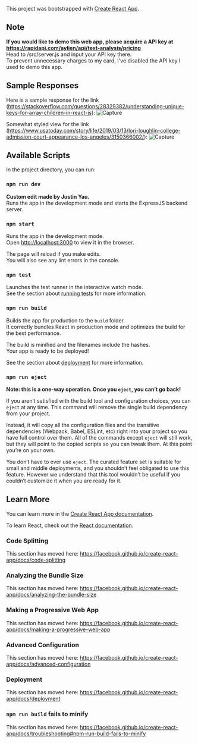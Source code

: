 This project was bootstrapped with [Create React App](https://github.com/facebook/create-react-app).

## Note

<b> If you would like to demo this web app, please acquire a API key at https://rapidapi.com/aylien/api/text-analysis/pricing </b> <br />
Head to /src/server.js and input your API key there. <br />
To prevent unnecessary charges to my card, I've disabled the API key I used to demo this app. 

## Sample Responses

Here is a sample response for the link (https://stackoverflow.com/questions/28329382/understanding-unique-keys-for-array-children-in-react-js):
![Capture](https://user-images.githubusercontent.com/25600013/54319693-cef96900-45c0-11e9-83df-b997d01260b6.PNG)

Somewhat styled view for the link (https://www.usatoday.com/story/life/2019/03/13/lori-loughlin-college-admission-court-appearance-los-angeles/3150366002/):
![Capture](https://user-images.githubusercontent.com/25600013/54320918-1e419880-45c5-11e9-8b76-a6270ee5b6d3.PNG)

## Available Scripts

In the project directory, you can run:

### `npm run dev`

<b> Custom edit made by Justin Yau. </b> <br />
Runs the app in the development mode and starts the ExpressJS backend server. 

### `npm start`

Runs the app in the development mode.<br>
Open [http://localhost:3000](http://localhost:3000) to view it in the browser.

The page will reload if you make edits.<br>
You will also see any lint errors in the console.

### `npm test`

Launches the test runner in the interactive watch mode.<br>
See the section about [running tests](https://facebook.github.io/create-react-app/docs/running-tests) for more information.

### `npm run build`

Builds the app for production to the `build` folder.<br>
It correctly bundles React in production mode and optimizes the build for the best performance.

The build is minified and the filenames include the hashes.<br>
Your app is ready to be deployed!

See the section about [deployment](https://facebook.github.io/create-react-app/docs/deployment) for more information.

### `npm run eject`

**Note: this is a one-way operation. Once you `eject`, you can’t go back!**

If you aren’t satisfied with the build tool and configuration choices, you can `eject` at any time. This command will remove the single build dependency from your project.

Instead, it will copy all the configuration files and the transitive dependencies (Webpack, Babel, ESLint, etc) right into your project so you have full control over them. All of the commands except `eject` will still work, but they will point to the copied scripts so you can tweak them. At this point you’re on your own.

You don’t have to ever use `eject`. The curated feature set is suitable for small and middle deployments, and you shouldn’t feel obligated to use this feature. However we understand that this tool wouldn’t be useful if you couldn’t customize it when you are ready for it.

## Learn More

You can learn more in the [Create React App documentation](https://facebook.github.io/create-react-app/docs/getting-started).

To learn React, check out the [React documentation](https://reactjs.org/).

### Code Splitting

This section has moved here: https://facebook.github.io/create-react-app/docs/code-splitting

### Analyzing the Bundle Size

This section has moved here: https://facebook.github.io/create-react-app/docs/analyzing-the-bundle-size

### Making a Progressive Web App

This section has moved here: https://facebook.github.io/create-react-app/docs/making-a-progressive-web-app

### Advanced Configuration

This section has moved here: https://facebook.github.io/create-react-app/docs/advanced-configuration

### Deployment

This section has moved here: https://facebook.github.io/create-react-app/docs/deployment

### `npm run build` fails to minify

This section has moved here: https://facebook.github.io/create-react-app/docs/troubleshooting#npm-run-build-fails-to-minify
